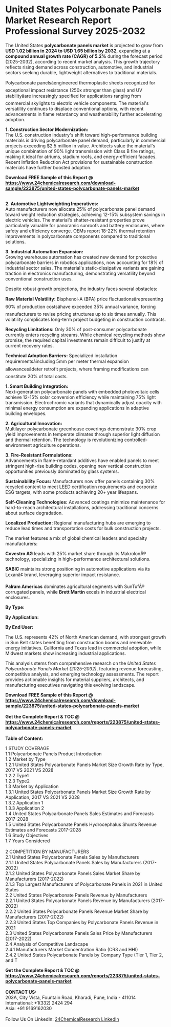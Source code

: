 <h1>United States Polycarbonate Panels Market Research Report Professional Survey 2025-2032</h1><p>The United States <strong>polycarbonate panels market</strong> is projected to grow from <strong>USD 1.02 billion in 2024 to USD 1.65 billion by 2032</strong>, expanding at a <strong>compound annual growth rate (CAGR) of 5.2%</strong> during the forecast period (2025-2032), according to recent market analysis. This growth trajectory reflects rising demand across construction, automotive, and industrial sectors seeking durable, lightweight alternatives to traditional materials.</p><p>Polycarbonate panelsâengineered thermoplastic sheets recognized for exceptional impact resistance (250x stronger than glass) and UV stabilityâare increasingly specified for applications ranging from commercial skylights to electric vehicle components. The material's versatility continues to displace conventional options, with recent advancements in flame retardancy and weatherability further accelerating adoption.</p><p><strong>1. Construction Sector Modernization:</strong><br>
The U.S. construction industry's shift toward high-performance building materials is driving polycarbonate panel demand, particularly in commercial projects exceeding $2.5 million in value. Architects value the material's unique combination of 90% light transmission with Class B fire ratings, making it ideal for atriums, stadium roofs, and energy-efficient facades. Recent Inflation Reduction Act provisions for sustainable construction materials have further boosted adoption.</p><div><b>Download FREE Sample of this Report @ 
            <a href="https://www.24chemicalresearch.com/download-sample/223875/united-states-polycarbonate-panels-market">
            https://www.24chemicalresearch.com/download-sample/223875/united-states-polycarbonate-panels-market</a></b></div><br><p><strong>2. Automotive Lightweighting Imperatives:</strong><br>
Auto manufacturers now allocate 25% of polycarbonate panel demand toward weight reduction strategies, achieving 12-15% subsystem savings in electric vehicles. The material's shatter-resistant properties prove particularly valuable for panoramic sunroofs and battery enclosures, where safety and efficiency converge. OEMs report 18-22% thermal retention improvements in polycarbonate components compared to traditional solutions.</p><p><strong>3. Industrial Automation Expansion:</strong><br>
Growing warehouse automation has created new demand for protective polycarbonate barriers in robotics applications, now accounting for 18% of industrial sector sales. The material's static-dissipative variants are gaining traction in electronics manufacturing, demonstrating versatility beyond conventional construction uses.</p><p>Despite robust growth projections, the industry faces several obstacles:</p><p><strong>Raw Material Volatility:</strong> Bisphenol-A (BPA) price fluctuationsârepresenting 60% of production costsâhave exceeded 35% annual variance, forcing manufacturers to revise pricing structures up to six times annually. This volatility complicates long-term project budgeting in construction contracts.</p><p><strong>Recycling Limitations:</strong> Only 30% of post-consumer polycarbonate currently enters recycling streams. While chemical recycling methods show promise, the required capital investments remain difficult to justify at current recovery rates.</p><p><strong>Technical Adoption Barriers:</strong> Specialized installation requirementsâincluding 5mm per meter thermal expansion allowancesâdeter retrofit projects, where framing modifications can constitute 20% of total costs.</p><p><strong>1. Smart Building Integration:</strong><br>
Next-generation polycarbonate panels with embedded photovoltaic cells achieve 12-15% solar conversion efficiency while maintaining 75% light transmission. Electrochromic variants that dynamically adjust opacity with minimal energy consumption are expanding applications in adaptive building envelopes.</p><p><strong>2. Agricultural Innovation:</strong><br>
Multilayer polycarbonate greenhouse coverings demonstrate 30% crop yield improvements in temperate climates through superior light diffusion and thermal retention. The technology is revolutionizing controlled-environment agriculture operations.</p><p><strong>3. Fire-Resistant Formulations:</strong><br>
Advancements in flame-retardant additives have enabled panels to meet stringent high-rise building codes, opening new vertical construction opportunities previously dominated by glass systems.</p><p><strong>Sustainability Focus:</strong> Manufacturers now offer panels containing 30% recycled content to meet LEED certification requirements and corporate ESG targets, with some products achieving 20+ year lifespans.</p><p><strong>Self-Cleaning Technologies:</strong> Advanced coatings minimize maintenance for hard-to-reach architectural installations, addressing traditional concerns about surface degradation.</p><p><strong>Localized Production:</strong> Regional manufacturing hubs are emerging to reduce lead times and transportation costs for bulk construction projects.</p><p>The market features a mix of global chemical leaders and specialty manufacturers:</p><p><strong>Covestro AG</strong> leads with 25% market share through its MakrolonÂ® technology, specializing in high-performance architectural solutions.</p><p><strong>SABIC</strong> maintains strong positioning in automotive applications via its Lexanâ¢ brand, leveraging superior impact resistance.</p><p><strong>Palram Americas</strong> dominates agricultural segments with SunTufÂ® corrugated panels, while <strong>Brett Martin</strong> excels in industrial electrical enclosures.</p><p><strong>By Type:</strong></p><p><strong>By Application:</strong></p><p><strong>By End User:</strong></p><p>The U.S. represents 42% of North American demand, with strongest growth in Sun Belt states benefiting from construction booms and renewable energy initiatives. California and Texas lead in commercial adoption, while Midwest markets show increasing industrial applications.</p><p>This analysis stems from comprehensive research on the <em>United States Polycarbonate Panels Market (2025-2032)</em>, featuring revenue forecasting, competitive analysis, and emerging technology assessments. The report provides actionable insights for material suppliers, architects, and manufacturing executives navigating this evolving landscape.</p><div><b>Download FREE Sample of this Report @ 
            <a href="https://www.24chemicalresearch.com/download-sample/223875/united-states-polycarbonate-panels-market">
            https://www.24chemicalresearch.com/download-sample/223875/united-states-polycarbonate-panels-market</a></b></div><br><div><b>Get the Complete Report & TOC @ 
            <a href="https://www.24chemicalresearch.com/reports/223875/united-states-polycarbonate-panels-market">
            https://www.24chemicalresearch.com/reports/223875/united-states-polycarbonate-panels-market</a></b></div><br>
            <b>Table of Content:</b><p>1 STUDY COVERAGE<br />
1.1 Polycarbonate Panels Product Introduction<br />
1.2 Market by Type<br />
1.2.1 United States Polycarbonate Panels Market Size Growth Rate by Type, 2017 VS 2021 VS 2028<br />
1.2.2 Type1<br />
1.2.3 Type2<br />
1.3 Market by Application<br />
1.3.1 United States Polycarbonate Panels  Market Size Growth Rate by Application, 2017 VS 2021 VS 2028<br />
1.3.2 Application 1<br />
1.3.3 Application 2<br />
1.4 United States Polycarbonate Panels  Sales Estimates and Forecasts 2017-2028<br />
1.5 United States Polycarbonate Panels Hydrocephalus Shunts Revenue Estimates and Forecasts 2017-2028<br />
1.6 Study Objectives<br />
1.7 Years Considered<br />
<br />
2 COMPETITION BY MANUFACTURERS<br />
2.1 United States Polycarbonate Panels Sales by Manufacturers<br />
2.1.1 United States Polycarbonate Panels Sales by Manufacturers (2017-2022)<br />
2.1.2 United States Polycarbonate Panels Sales Market Share by Manufacturers (2017-2022)<br />
2.1.3 Top Largest Manufacturers of  Polycarbonate Panels in 2021 in United States<br />
2.2 United States Polycarbonate Panels Revenue by Manufacturers<br />
2.2.1 United States Polycarbonate Panels Revenue by Manufacturers (2017-2022)<br />
2.2.2 United States Polycarbonate Panels Revenue Market Share by Manufacturers (2017-2022)<br />
2.2.3 United States Top Companies by Polycarbonate Panels Revenue in 2021<br />
2.3 United States Polycarbonate Panels Sales Price by Manufacturers (2017-2022)<br />
2.4 Analysis of Competitive Landscape<br />
2.4.1 Manufacturers Market Concentration Ratio (CR3 and HHI)<br />
2.4.2 United States Polycarbonate Panels by Company Type (Tier 1, Tier 2, and T</p><div><b>Get the Complete Report & TOC @ 
            <a href="https://www.24chemicalresearch.com/reports/223875/united-states-polycarbonate-panels-market">
            https://www.24chemicalresearch.com/reports/223875/united-states-polycarbonate-panels-market</a></b></div><br><b>CONTACT US:</b><br>
            203A, City Vista, Fountain Road, Kharadi, Pune, India - 411014<br>
            International: +1(332) 2424 294<br>
            Asia: +91 9169162030 <br><br>
            Follow Us On LinkedIn: <a href="https://www.linkedin.com/company/24chemicalresearch/">24ChemicalResearch LinkedIn</a>